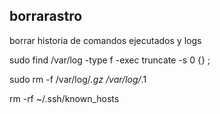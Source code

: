 ## borrarastro

borrar historia de comandos ejecutados y logs


sudo find /var/log -type f -exec truncate -s 0 {} \;

sudo rm -f /var/log/*.gz /var/log/*.1


rm -rf ~/.ssh/known_hosts

